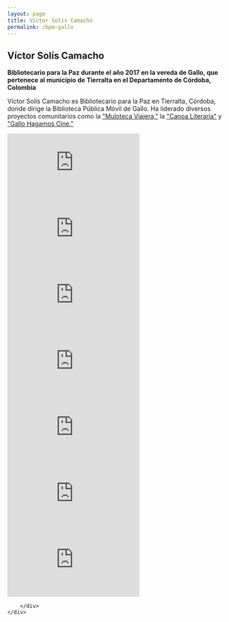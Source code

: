```yaml
---
layout: page
title: Victor Solis Camacho
permalink: /bpm-gallo
---
```


## Víctor Solís Camacho
**Bibliotecario para la Paz durante el año 2017 en la vereda de Gallo, que pertenece al municipio de Tierralta en el Departamento de Córdoba, Colombia**




Víctor Solís Camacho es Bibliotecario para la Paz en Tierralta, Córdoba, donde dirige la Biblioteca Pública Móvil de Gallo. Ha liderado diversos proyectos comunitarios como la ["Muloteca Viajera,"](https://www.youtube.com/watch?v=w7dQsyn9-90) la ["Canoa Literaria"](https://www.youtube.com/watch?v=nAhSxR8mppI) y ["Gallo Hagamos Cine."](https://www.youtube.com/channel/UCZew_u-3hOSZVm7_s-1Idkg) 

<section>
    <div class="box alt">
        <div class="row gtr-50 gtr-uniform">
            <div class="col-4"><iframe src="https://www.youtube.com/embed/5BgVhgHr0zY" frameborder="0" allow="accelerometer; autoplay; encrypted-media; gyroscope; picture-in-picture" allowfullscreen></iframe></div>
            <div class="col-4"><iframe src="https://www.youtube.com/embed/NX3UdLLklHY" frameborder="0" allow="accelerometer; autoplay; encrypted-media; gyroscope; picture-in-picture" allowfullscreen></iframe></div>
            <div class="col-4"><iframe src="https://www.youtube.com/embed/13-sT7PdmCk" frameborder="0" allow="accelerometer; autoplay; encrypted-media; gyroscope; picture-in-picture" allowfullscreen></iframe></div>
            <div class="col-4"><iframe src="https://www.youtube.com/embed/sh5m9roLTto" frameborder="0" allow="accelerometer; autoplay; encrypted-media; gyroscope; picture-in-picture" allowfullscreen></iframe></div>
            <div class="col-4"><iframe src="https://www.youtube.com/embed/pwr4-7uZzbY" frameborder="0" allow="accelerometer; autoplay; encrypted-media; gyroscope; picture-in-picture" allowfullscreen></iframe></div>
            <div class="col-4"><iframe src="https://www.youtube.com/embed/w7dQsyn9-90" frameborder="0" allow="accelerometer; autoplay; encrypted-media; gyroscope; picture-in-picture" allowfullscreen></iframe></div> 
            <div class="col-4"><iframe src="https://www.youtube.com/embed/nAhSxR8mppI" frameborder="0" allow="accelerometer; autoplay; encrypted-media; gyroscope; picture-in-picture" allowfullscreen></iframe></div>
            
        </div>
    </div>     
</section>

